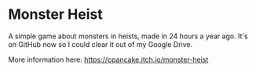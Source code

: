 Monster Heist
=============

A simple game about monsters in heists, made in 24 hours a year ago. It's on GitHub now so I could clear it out of my Google Drive.

More information here: https://cpancake.itch.io/monster-heist